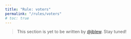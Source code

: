 ```yaml
---
title: "Rule: voters"
permalink: "/rules/voters"
# toc: true
---
```


> This section is yet to be written  by [@jblew](https://steemit.com/@jblew). Stay tuned!
